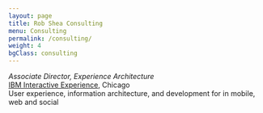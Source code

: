 ```yaml
---
layout: page
title: Rob Shea Consulting
menu: Consulting
permalink: /consulting/
weight: 4
bgClass: consulting
---
```


*Associate Director, Experience Architecture*  
[IBM Interactive Experience](http://ibminteractive.com), Chicago  
User experience, information architecture, and development for in mobile, web and social  

[<i class="fa fa-linkedin-square fa-2x"></i>](https://www.linkedin.com/in/robshea)
[<i class="fa fa-twitter-square fa-2x"></i>](https://twitter.com/keltic)
